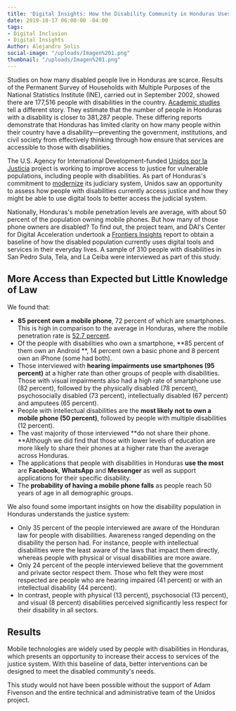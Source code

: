 ```yaml
---
title: 'Digital Insights: How the Disability Community in Honduras Uses Digital Tools'
date: 2019-10-17 06:00:00 -04:00
tags:
- Digital Inclusion
- Digital Insights
Author: Alejandro Solis
social-image: "/uploads/Imagen%201.png"
thumbnail: "/uploads/Imagen%201.png"
---
```


Studies on how many disabled people live in Honduras are scarce. Results of the Permanent Survey of Households with Multiple Purposes of the National Statistics Institute (INE), carried out in September 2002, showed there are 177,516 people with disabilities in the country. [Academic studies](http://www.bvs.hn/Honduras/UICFCM/Articulo3_Vol83-1-2-Discapacidad.Sujetos.18-65a.pdf) tell a different story. They estimate that the number of people in Honduras with a disability is closer to 381,287 people. These differing reports demonstrate that Honduras has limited clarity on how many people within their country have a disability—preventing the government, institutions, and civil society from effectively thinking through how ensure that services are accessible to those with disabilities. 

<!--more-->

The U.S. Agency for International Development-funded [Unidos por la Justicia](https://www.dai.com/our-work/projects/honduras-united-for-justice) project is working to improve access to justice for vulnerable populations, including people with disabilities. As part of Honduras's commitment to [modernize](http://www.poderjudicial.gob.hn/transparencia/planeacion/documents/PlandeModernizaci%C3%B3nPoderJudicial200420091.pdf) its judiciary system, Unidos saw an opportunity to assess how people with disabilities currently access justice and how they might be able to use digital tools to better access the judicial system.  

Nationally, Honduras's mobile penetration levels are average, with about 50 percent of the population owning mobile phones. But how many of those phone owners are disabled? To find out, the project team, and DAI's Center for Digital Acceleration undertook a [Frontiers Insights](https://www.dai.com/our-work/solutions/digital-acceleration-solutions/insights-for-emerging-markets) report to obtain a baseline of how the disabled population currently uses digital tools and services in their everyday lives. A sample of 310 people with disabilities in San Pedro Sula, Tela, and La Ceiba were interviewed as part of this study. 

<div class="infogram-embed" data-id="ec8c98a8-2f67-4325-8381-b00e503c52d5" data-type="interactive" data-title="Phone 4"></div><script>!function(e,i,n,s){var t="InfogramEmbeds",d=e.getElementsByTagName("script")\[0\];if(window\[t\]&&window\[t\].initialized)window\[t\].process&&window\[t\].process();else if(!e.getElementById(n)){var o=e.createElement("script");o.async=1,o.id=n,o.src="https://e.infogram.com/js/dist/embed-loader-min.js",d.parentNode.insertBefore(o,d)}}(document,0,"infogram-async");</script>

## More Access than Expected but Little Knowledge of Law

We found that:

* **85 percent own a mobile phone**, 72 percent of which are smartphones. This is high in comparison to the average in Honduras, where the mobile penetration rate is [52.7 percent](http://www.mobileconnectivityindex.com/#year=2018&zoneIsocode=HND&analysisView=HND).
* Of the people with disabilities who own a smartphone, **85 percent of them own an Android **, 14 percent own a basic phone and 8 percent own an iPhone (some had both).
* Those interviewed with **hearing impairments use smartphones (95 percent)** at a higher rate than other groups of people with disabilities. Those with visual impairments also had a high rate of smartphone use (82 percent), followed by the physically disabled (78 percent), psychosocially disabled (73 percent), intellectually disabled (67 percent) and amputees (65 percent).
* People with intellectual disabilities are the **most likely** **not to own a mobile phone (50 percent)**, followed by people with multiple disabilities (12 percent).
* The vast majority of those interviewed **do not share their phone. **Although we did find that those with lower levels of education are more likely to share their phones at a higher rate than the average across Honduras. 
* The applications that people with disabilities in Honduras **use the most** are **Facebook**, **WhatsApp** and **Messenger** as well as support applications for their specific  disability.
* The **probability of having a mobile phone falls** as people reach 50 years of age in all demographic groups.

<div class="infogram-embed" data-id="2a70608d-72be-43ef-9ddb-c44eed27ef22" data-type="interactive" data-title="Disability"></div><script>!function(e,i,n,s){var t="InfogramEmbeds",d=e.getElementsByTagName("script")[0];if(window[t]&&window[t].initialized)window[t].process&&window[t].process();else if(!e.getElementById(n)){var o=e.createElement("script");o.async=1,o.id=n,o.src="https://e.infogram.com/js/dist/embed-loader-min.js",d.parentNode.insertBefore(o,d)}}(document,0,"infogram-async");</script>

We also found some important insights on how the disability population in Honduras understands the justice system:

* Only 35 percent of the people interviewed are aware of the Honduran law for people with disabilities. Awareness ranged depending on the disability the person had. For instance, people with intellectual disabilities were the least aware of the laws that impact them directly, whereas people with physical or visual disabilities are more aware.
* Only 24 percent of the people interviewed believe that the government and private sector respect them. Those who felt they were most respected are people who are hearing impaired (41 percent) or with an intellectual disability (44 percent).
* In contrast, people with physical (13 percent), psychosocial (13 percent), and visual (8 percent) disabilities perceived significantly less respect for their disability in all sectors.

## Results

Mobile technologies are widely used by people with disabilities in Honduras, which presents an opportunity to increase their access to services of the justice system. With this baseline of data, better interventions can be designed to meet the disabled community's needs. 

This study would not have been possible without the support of Adam Fivenson and the entire technical and administrative team of the Unidos project.